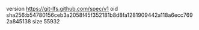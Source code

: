 version https://git-lfs.github.com/spec/v1
oid sha256:b54780156ceb3a2058f45f352181b8d8fa1281909442a118a6ecc7692a845138
size 55932
